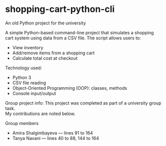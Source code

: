 # shopping-cart-python-cli
An old Python project for the university

A simple Python-based command-line project that simulates a shopping cart system using data from a CSV file.
The script allows users to:
- View inventory
- Add/remove items from a shopping cart
- Calculate total cost at checkout

Technology used:
- Python 3
- CSV file reading
- Object-Oriented Programming (OOP): classes, methods
- Console input/output

Group project info:
This project was completed as part of a university group task.  
My contributions are noted below.

Group members
- Amira Shalgimbayeva — lines 91 to 164
- Tanya Navani — lines 40 to 88, 144 to 164
